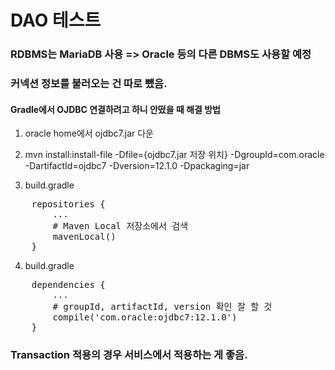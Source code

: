 # DAO 테스트

### RDBMS는 MariaDB 사용 => Oracle 등의 다른 DBMS도 사용할 예정
### 커넥션 정보를 불러오는 건 따로 뺐음.

#### Gradle에서 OJDBC 연결하려고 하니 안떴을 때 해결 방법

1. oracle home에서 ojdbc7.jar 다운

2. mvn install:install-file -Dfile={ojdbc7.jar 저장 위치} -DgroupId=com.oracle -DartifactId=ojdbc7 -Dversion=12.1.0 -Dpackaging=jar

3. build.gradle
<pre>
    repositories {
        ...
        # Maven Local 저장소에서 검색
        mavenLocal()
    }
</pre>

4. build.gradle
<pre>
    dependencies {
        ...
        # groupId, artifactId, version 확인 잘 할 것
        compile('com.oracle:ojdbc7:12.1.0')
    }
</pre>

### Transaction 적용의 경우 서비스에서 적용하는 게 좋음.